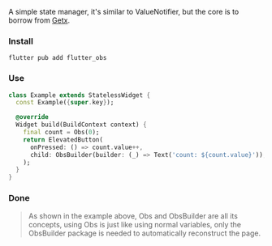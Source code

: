 A simple state manager, it's similar to ValueNotifier, but the core is to borrow
from [Getx](https://github.com/jonataslaw/getx).

### Install

```
flutter pub add flutter_obs
```

### Use

```dart
class Example extends StatelessWidget {
  const Example({super.key});

  @override
  Widget build(BuildContext context) {
    final count = Obs(0);
    return ElevatedButton(
      onPressed: () => count.value++,
      child: ObsBuilder(builder: (_) => Text('count: ${count.value}')),
    );
  }
}
```

### Done

> As shown in the example above, Obs and ObsBuilder are all its concepts, using Obs is just like
> using normal variables, only the ObsBuilder package is needed to automatically reconstruct the
> page.

